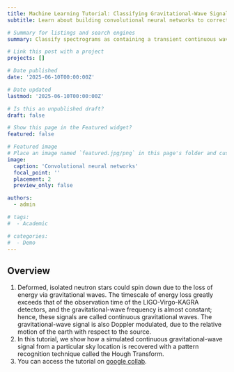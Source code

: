 ```yaml
---
title: Machine Learning Tutorial: Classifying Gravitational-Wave Signals
subtitle: Learn about building convolutional neural networks to correctly classify spectrograms as containing a gravitational-wave signal or just noise.

# Summary for listings and search engines
summary: Classify spectrograms as containing a transient continuous wave signal from a rapidly spinning down neutron star or as having only noise.

# Link this post with a project
projects: []

# Date published
date: '2025-06-10T00:00:00Z'

# Date updated
lastmod: '2025-06-10T00:00:00Z'

# Is this an unpublished draft?
draft: false

# Show this page in the Featured widget?
featured: false

# Featured image
# Place an image named `featured.jpg/png` in this page's folder and customize its options here.
image:
  caption: 'Convolutional neural networks'
  focal_point: ''
  placement: 2
  preview_only: false

authors:
  - admin

# tags:
#  - Academic

# categories:
#  - Demo
---
```



## Overview

1. Deformed, isolated neutron stars could spin down due to the loss of energy via gravitational waves. The timescale of energy loss greatly exceeds that of the observation time of the LIGO-Virgo-KAGRA detectors, and the gravitational-wave frequency is almost constant; hence, these signals are called continuous gravitational waves. The gravitational-wave signal is also Doppler modulated, due to the relative motion of the earth with respect to the source. 
2. In this tutorial, we show how a simulated continuous gravitational-wave signal from a particular sky location is recovered with a pattern recognition technique called the Hough Transform.
3. You can access the tutorial on [google collab](https://colab.research.google.com/drive/1NpmDG3ZUyyq9PiiLsRyjginqRNbQmtQ3?usp=sharing).
